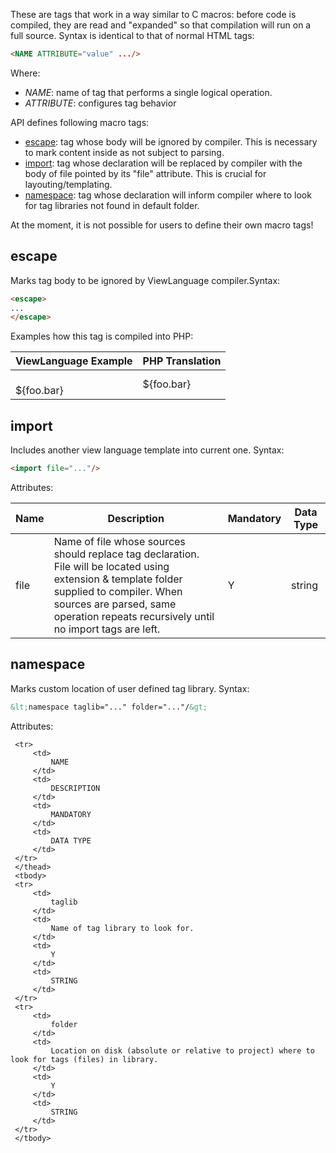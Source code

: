 These are tags that work in a way similar to C macros: before code is compiled, they are read and "expanded" so that compilation will run on a full source. Syntax is identical to that of normal HTML tags:

```html
<NAME ATTRIBUTE="value" .../>
```
Where:

- <i>NAME</i>: name of tag that performs a single logical operation.
- <i>ATTRIBUTE</i>: configures tag behavior

API defines following macro tags:

- <a href="/view-language/macro-tags#escape">escape</a>: tag whose body will be ignored by compiler. This is necessary to mark content inside as not subject to parsing.
- <a href="/view-language/macro-tags#import">import</a>: tag whose declaration will be replaced by compiler with the body of file pointed by its "file" attribute. This is crucial for layouting/templating. 
- <a href="/view-language/macro-tags#namespace">namespace</a>: tag whose declaration will inform compiler where to look for tag libraries not found in default folder. 

At the moment, it is not possible for users to define their own macro tags!

## escape

Marks tag body to be ignored by ViewLanguage compiler.Syntax:

```html
<escape>
...
</escape>
```
Examples how this tag is compiled into PHP:

| ViewLanguage Example | PHP Translation |
| --- | --- |
| <escape><br/>${foo.bar}<br/></escape> | ${foo.bar} |

## import

Includes another view language template into current one. Syntax:

```html
<import file="..."/>
```

Attributes:

| Name | Description | Mandatory | Data Type |
| --- | --- | --- | --- |
| file | Name of file whose sources should replace tag declaration. File will be located using extension & template folder supplied to compiler. When sources are parsed, same operation repeats recursively until no import tags are left. | Y | string |

## namespace

Marks custom location of user defined tag library. Syntax:

```html
&lt;namespace taglib="..." folder="..."/&gt;
```

Attributes:

 <table>
     <thead>

     <tr>
         <td>
             NAME
         </td>
         <td>
             DESCRIPTION
         </td>
         <td>
             MANDATORY
         </td>
         <td>
             DATA TYPE
         </td>
     </tr>
     </thead>
     <tbody>
     <tr>
         <td>
             taglib
         </td>
         <td>
             Name of tag library to look for.
         </td>
         <td>
             Y
         </td>
         <td>
             STRING
         </td>
     </tr>
     <tr>
         <td>
             folder
         </td>
         <td>
             Location on disk (absolute or relative to project) where to look for tags (files) in library.
         </td>
         <td>
             Y
         </td>
         <td>
             STRING
         </td>
     </tr>
     </tbody>
 </table>
